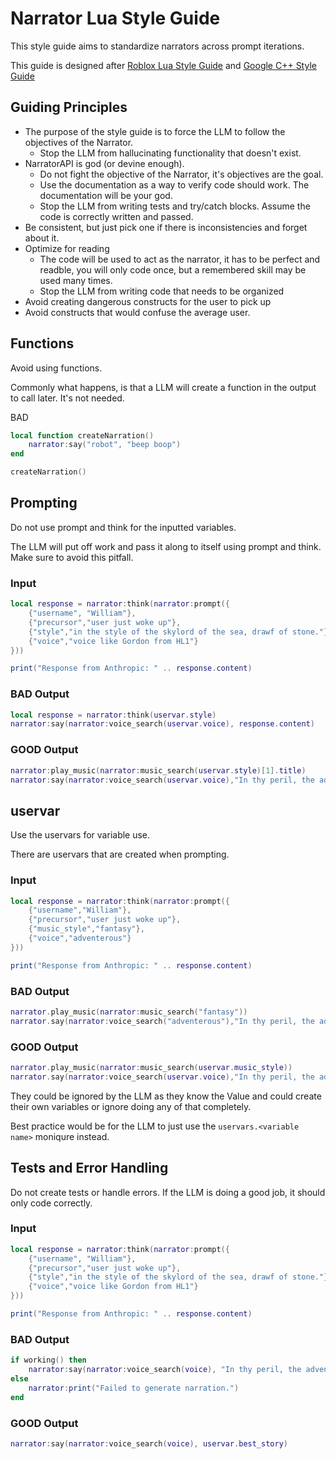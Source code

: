 # Narrator Lua Style Guide
This style guide aims to standardize narrators across prompt iterations.

This guide is designed after [Roblox Lua Style Guide](https://roblox.github.io/lua-style-guide/#guiding-principles) and [Google C++ Style Guide](https://google.github.io/styleguide/cppguide.html)

## Guiding Principles
* The purpose of the style guide is to force the LLM to follow the objectives of the Narrator.
    * Stop the LLM from hallucinating functionality that doesn't exist.
* NarratorAPI is god (or devine enough).
    * Do not fight the objective of the Narrator, it's objectives are the goal.
    * Use the documentation as a way to verify code should work. The documentation will be your god. 
    * Stop the LLM from writing tests and try/catch blocks. Assume the code is correctly written and passed.
* Be consistent, but just pick one if there is inconsistencies and forget about it.
* Optimize for reading
    * The code will be used to act as the narrator, it has to be perfect and readble, you will only code once, but a remembered skill may be used many times.
    *  Stop the LLM from writing code that needs to be organized 
* Avoid creating dangerous constructs for the user to pick up
* Avoid constructs that would confuse the average user.

## Functions
Avoid using functions.

Commonly what happens, is that a LLM will create a function in the output to call later. It's not needed.

BAD
```lua
local function createNarration()
    narrator:say("robot", "beep boop")
end

createNarration()
```

## Prompting
Do not use prompt and think for the inputted variables.

The LLM will put off work and pass it along to itself using prompt and think. Make sure to avoid this pitfall.
### Input
```lua
local response = narrator:think(narrator:prompt({
    {"username", "William"},
    {"precursor","user just woke up"},
    {"style","in the style of the skylord of the sea, drawf of stone."},
    {"voice","voice like Gordon from HL1"}
}))

print("Response from Anthropic: " .. response.content)
```
### BAD Output
```lua
local response = narrator:think(uservar.style)
narrator:say(narrator:voice_search(uservar.voice), response.content)
```

### GOOD Output
```lua
narrator:play_music(narrator:music_search(uservar.style)[1].title)
narrator:say(narrator:voice_search(uservar.voice),"In thy peril, the adventurer Sir William of Dervinia awoke. Long for the day ahead of him.")
```

## uservar
Use the uservars for variable use.

There are uservars that are created when prompting.

### Input
```lua
local response = narrator:think(narrator:prompt({
    {"username","William"},
    {"precursor","user just woke up"},
    {"music_style","fantasy"},
    {"voice","adventerous"}
}))

print("Response from Anthropic: " .. response.content)
```

### BAD Output
```lua
narrator.play_music(narrator:music_search("fantasy"))
narrator.say(narrator:voice_search("adventerous"),"In thy peril, the adventurer Sir William of Dervinia awoke. Long for the day ahead of him.")
```

### GOOD Output
```lua
narrator.play_music(narrator:music_search(uservar.music_style))
narrator.say(narrator:voice_search(uservar.voice),"In thy peril, the adventurer Sir William of Dervinia awoke. Long for the day ahead of him.")
```

They could be ignored by the LLM as they know the Value and could create their own variables or ignore doing any of that completely.

Best practice would be for the LLM to just use the `uservars.<variable name>` moniqure instead.

## Tests and Error Handling
Do not create tests or handle errors.
If the LLM is doing a good job, it should only code correctly.

### Input
```lua
local response = narrator:think(narrator:prompt({
    {"username", "William"},
    {"precursor","user just woke up"},
    {"style","in the style of the skylord of the sea, drawf of stone."},
    {"voice","voice like Gordon from HL1"}
}))

print("Response from Anthropic: " .. response.content)
```

### BAD Output

```lua 
if working() then
    narrator:say(narrator:voice_search(voice), "In thy peril, the adventurer Sir William of Dervinia awoke. Long for the day ahead of him.")
else
    narrator:print("Failed to generate narration.")
end
```

### GOOD Output
```lua
narrator:say(narrator:voice_search(voice), uservar.best_story)
```